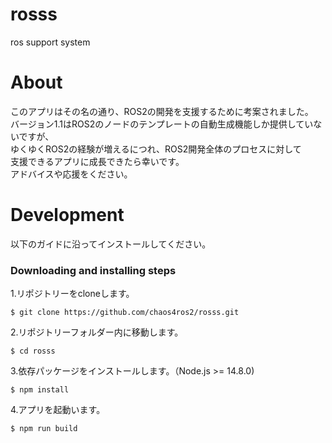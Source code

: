 # rosss
ros support system

# About
このアプリはその名の通り、ROS2の開発を支援するために考案されました。  
バージョン1.1はROS2のノードのテンプレートの自動生成機能しか提供していないですが、  
ゆくゆくROS2の経験が増えるにつれ、ROS2開発全体のプロセスに対して  
支援できるアプリに成長できたら幸いです。  
アドバイスや応援をください。  

# Development
以下のガイドに沿ってインストールしてください。

### Downloading and installing steps
1.リポジトリーをcloneします。

```
$ git clone https://github.com/chaos4ros2/rosss.git
```

2.リポジトリーフォルダー内に移動します。

```
$ cd rosss
```

3.依存パッケージをインストールします。（Node.js >= 14.8.0)

```
$ npm install
```

4.アプリを起動います。

```
$ npm run build
```
